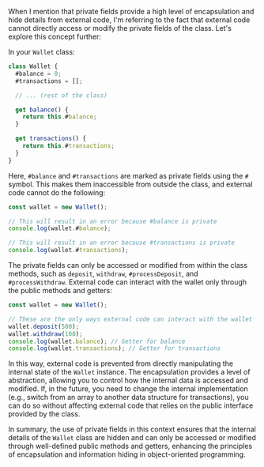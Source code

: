 When I mention that private fields provide a high level of encapsulation and hide details from external code, I'm referring to the fact that external code cannot directly access or modify the private fields of the class. Let's explore this concept further:

In your `Wallet` class:

```javascript
class Wallet {
  #balance = 0;
  #transactions = [];

  // ... (rest of the class)

  get balance() {
    return this.#balance;
  }

  get transactions() {
    return this.#transactions;
  }
}
```

Here, `#balance` and `#transactions` are marked as private fields using the `#` symbol. This makes them inaccessible from outside the class, and external code cannot do the following:

```javascript
const wallet = new Wallet();

// This will result in an error because #balance is private
console.log(wallet.#balance);

// This will result in an error because #transactions is private
console.log(wallet.#transactions);
```

The private fields can only be accessed or modified from within the class methods, such as `deposit`, `withdraw`, `#processDeposit`, and `#processWithdraw`. External code can interact with the wallet only through the public methods and getters:

```javascript
const wallet = new Wallet();

// These are the only ways external code can interact with the wallet
wallet.deposit(500);
wallet.withdraw(100);
console.log(wallet.balance); // Getter for balance
console.log(wallet.transactions); // Getter for transactions
```

In this way, external code is prevented from directly manipulating the internal state of the `Wallet` instance. The encapsulation provides a level of abstraction, allowing you to control how the internal data is accessed and modified. If, in the future, you need to change the internal implementation (e.g., switch from an array to another data structure for transactions), you can do so without affecting external code that relies on the public interface provided by the class.

In summary, the use of private fields in this context ensures that the internal details of the `Wallet` class are hidden and can only be accessed or modified through well-defined public methods and getters, enhancing the principles of encapsulation and information hiding in object-oriented programming.